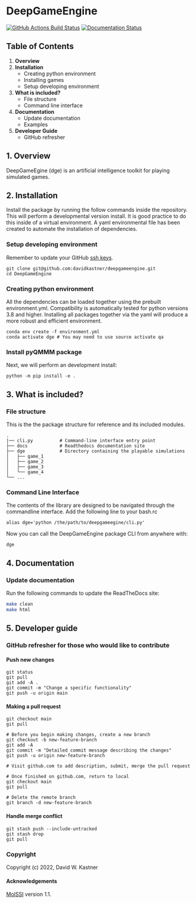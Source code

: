 DeepGameEngine
==============================
[//]: # (Badges)
[![GitHub Actions Build Status](https://github.com/davidkastner/deepgameengine/workflows/CI/badge.svg)](https://github.com/davidkastner/deepgameengine/actions?query=workflow%3ACI)
[![Documentation Status](https://readthedocs.org/projects/deepgameengine/badge/?version=latest)](https://deepgameengine.readthedocs.io/en/latest/?badge=latest)



## Table of Contents
1. **Overview**
2. **Installation**
    * Creating python environment
    * Installing games
    * Setup developing environment
3. **What is included?**
    * File structure
    * Command line interface
4. **Documentation**
    * Update documentation
    * Examples
5. **Developer Guide**
    * GitHub refresher


## 1. Overview
DeepGameEgine (dge) is an artificial intelligence toolkit for playing simulated games.

## 2. Installation
Install the package by running the follow commands inside the repository.
This will perform a developmental version install.
It is good practice to do this inside of a virtual environment.
A yaml environmental file has been created to automate the installation of dependencies.

### Setup developing environment
Remember to update your GitHub [ssh keys](https://docs.github.com/en/authentication/connecting-to-github-with-ssh/adding-a-new-ssh-key-to-your-github-account).

```
git clone git@github.com:davidkastner/deepgameengine.git
cd DeepGameEngine
```


### Creating python environment
All the dependencies can be loaded together using the prebuilt environment.yml.
Compatibility is automatically tested for python versions 3.8 and higher.
Installing all packages together via the yaml will produce a more robust and efficient environment.

```
conda env create -f environment.yml
conda activate dge # You may need to use source activate qa
```

### Install pyQMMM package
Next, we will perform an development install:

```
python -m pip install -e .
```

## 3. What is included?
### File structure
This is the the package structure for reference and its included modules.

```
.
|── cli.py          # Command-line interface entry point
├── docs            # Readthedocs documentation site
├── dge             # Directory containing the playable simulations
│   ├── game_1
│   ├── game_2
│   ├── game_3
│   └── game_4
└── ...
```

### Command Line Interface
The contents of the library are designed to be navigated through the commandline interface.
Add the following line to your bash.rc

```
alias dge='python /the/path/to/deepgameegine/cli.py'
```

Now you can call the DeepGameEngine package CLI from anywhere with:
```
dge
```


## 4. Documentation
### Update documentation
Run the following commands to update the ReadTheDocs site:

```bash
make clean
make html
```


## 5. Developer guide
### GitHub refresher for those who would like to contribute
#### Push new changes

```
git status
git pull
git add -A .
git commit -m "Change a specific functionality"
git push -u origin main
```

#### Making a pull request
```
git checkout main
git pull

# Before you begin making changes, create a new branch
git checkout -b new-feature-branch
git add -A
git commit -m "Detailed commit message describing the changes"
git push -u origin new-feature-branch

# Visit github.com to add description, submit, merge the pull request

# Once finished on github.com, return to local
git checkout main
git pull

# Delete the remote branch
git branch -d new-feature-branch
```

#### Handle merge conflict

```
git stash push --include-untracked
git stash drop
git pull
```

### Copyright
Copyright (c) 2022, David W. Kastner


#### Acknowledgements
[MolSSI](https://github.com/molssi/cookiecutter-cms) version 1.1.
